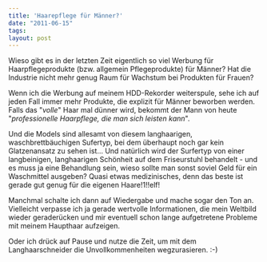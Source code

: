 ```yaml
---
title: 'Haarepflege für Männer?'
date: "2011-06-15"
tags: 
layout: post
---
```

Wieso gibt es in der letzten Zeit eigentlich so viel Werbung für Haarpflegeprodukte (bzw. allgemein Pflegeprodukte) für Männer? Hat die Industrie nicht mehr genug Raum für Wachstum bei Produkten für Frauen?

Wenn ich die Werbung auf meinem HDD-Rekorder weiterspule, sehe ich auf jeden Fall immer mehr Produkte, die explizit für Männer beworben werden. Falls das "*volle*" Haar mal dünner wird, bekommt der Mann von heute "*professionelle Haarpflege, die man sich leisten kann*".

Und die Models sind allesamt von diesem langhaarigen, waschbrettbäuchigen Sufertyp, bei dem überhaupt noch gar kein Glatzenansatz zu sehen ist... Und natürlich wird der Surfertyp von einer langbeinigen, langhaarigen Schönheit auf dem Friseurstuhl behandelt - und es muss ja eine Behandlung sein, wieso sollte man sonst soviel Geld für ein Waschmittel ausgeben? Quasi etwas medizinisches, denn das beste ist gerade gut genug für die eigenen Haare!1!!elf!

Manchmal schalte ich dann auf Wiedergabe und mache sogar den Ton an. Vielleicht verpasse ich ja gerade wertvolle Informationen, die mein Weltbild wieder geraderücken und mir eventuell schon lange aufgetretene Probleme mit meinem Haupthaar aufzeigen.

Oder ich drück auf Pause und nutze die Zeit, um mit dem Langhaarschneider die Unvollkommenheiten wegzurasieren. :-)
